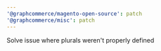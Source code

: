 ```yaml
---
'@graphcommerce/magento-open-source': patch
'@graphcommerce/misc': patch
---
```


Solve issue where plurals weren't properly defined
